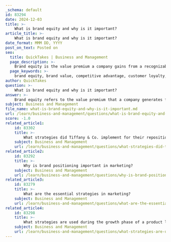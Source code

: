 ```yaml
---
_schema: default
id: 83294
date: 2024-12-03
title: >-
    What is brand equity and why is it important?
article_title: >-
    What is brand equity and why is it important?
date_format: MMM DD, YYYY
post_on_text: Posted on
seo:
  title: QuickTakes | Business and Management
  page_description: >-
    Brand equity is the value premium a company gains from a recognizable product name compared to generic alternatives and plays a crucial role in enhancing competitive advantage, customer loyalty, and market presence.
  page_keywords: >-
    brand equity, brand value, competitive advantage, customer loyalty, price premium, perceived value, market expansion, consumer behavior, marketing strategy, brand recognition
author: QuickTakes
question: >-
    What is brand equity and why is it important?
answer: >-
    Brand equity refers to the value premium that a company generates from a product with a recognizable name compared to a generic equivalent. It reflects the differential effect of brand knowledge on consumer response to marketing activities, encompassing both tangible and intangible aspects of a brand. Essentially, brand equity is the result of how a brand is perceived by its audience and the emotional connections it creates.\n\nThe importance of brand equity is multifaceted:\n\n1. **Competitive Advantage**: A strong brand can provide a significant competitive edge in the market. Consumers are more likely to choose a familiar brand over lesser-known alternatives, which can lead to increased market share and customer loyalty.\n\n2. **Price Premium**: Companies with strong brand equity can charge higher prices for their products, even when there is no demonstrable physical superiority over competitors. This ability to command a premium price results in higher profit margins, making brand equity a crucial indicator of a company's strength and performance.\n\n3. **Customer Loyalty**: Positive brand equity fosters customer loyalty, which not only enhances brand value but also reduces marketing costs. Loyal customers are more likely to repurchase and recommend the brand to others, creating a virtuous cycle of growth.\n\n4. **Perceived Value**: Developing brand equity increases the perceived value of a product in the eyes of consumers. This relationship between perceived benefits and perceived costs is vital for maintaining a strong market position.\n\n5. **Market Expansion**: Strong brand equity can facilitate product line expansions, as consumers are more inclined to try new products from a brand they trust.\n\n6. **Influence on Consumer Behavior**: Research indicates that brand equity significantly influences consumer behavior, including willingness to pay a premium, brand preference, and purchase intention.\n\nIn summary, brand equity is essential for businesses aiming to enhance their market presence, increase profitability, and build lasting relationships with consumers. It is a critical component of strategic marketing and product management, influencing everything from pricing strategies to communication efforts.
subject: Business and Management
file_name: what-is-brand-equity-and-why-is-it-important.md
url: /learn/business-and-management/questions/what-is-brand-equity-and-why-is-it-important
score: -1.0
related_article1:
    id: 83302
    title: >-
        What strategies did Tiffany & Co. implement for their repositioning?
    subject: Business and Management
    url: /learn/business-and-management/questions/what-strategies-did-tiffany--co-implement-for-their-repositioning
related_article2:
    id: 83292
    title: >-
        Why is brand positioning important in marketing?
    subject: Business and Management
    url: /learn/business-and-management/questions/why-is-brand-positioning-important-in-marketing
related_article3:
    id: 83279
    title: >-
        What are the essential strategies in marketing?
    subject: Business and Management
    url: /learn/business-and-management/questions/what-are-the-essential-strategies-in-marketing
related_article4:
    id: 83298
    title: >-
        What strategies are used during the growth phase of a product life cycle?
    subject: Business and Management
    url: /learn/business-and-management/questions/what-strategies-are-used-during-the-growth-phase-of-a-product-life-cycle
---
```


&nbsp;